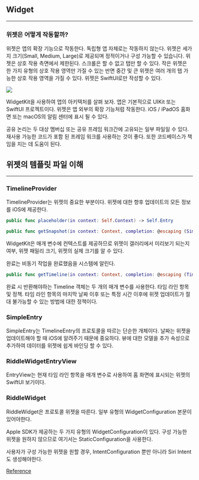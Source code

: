 ## Widget

---

### 위젯은 어떻게 작동할까?

위젯은 앱의 확장 기능으로 작동한다. 독립형 앱 자체로는 작동하지 않는다. 위젯은 세가지 크기(Small, Medium, Large)로 제공되며 정적이거나 구성 가능할 수 있습니다. 위젯은 상호 작용 측면에서 제한된다. 스크롤은 할 수 없고 탭만 할 수 있다. 작은 위젯은 한 가지 유형의 상호 작용 영역만 가질 수 있는 반면 중간 및 큰 위젯은 여러 개의 탭 가능한 상호 작용 영역을 가질 수 있다. 위젯은 SwiftUI로만 작성할 수 있다. 

<img src = "https://miro.medium.com/max/724/1*CvSzY2ADTzv7he7pDBXx1Q.png">

WidgetKit을 사용하여 앱의 아키텍처를 살펴 보자. 앱은 기본적으로 UIKit 또는 SwiftUI 프로젝트이다. 위젯은 앱 외부의 확장 기능처럼 작동한다. iOS / iPadOS 홈화면 또는 macOS의 알림 센터에 표시 될 수 있다.

공유 논리는 두 대상 멤버십 또는 공유 프레임 워크간에 고유되는 일부 파일일 수 있다. 재사용 가능한 코드가 포함 된 프레임 워크를 사용하는 것이 좋다. 또한 코드베이스가 책임을 지는 데 도움이 된다.

## 위젯의 템플릿 파일 이해

---

### TimelineProvider

TimelineProvider는 위젯의 중요한 부분이다. 위젯에 대한 향후 업데이트의 모든 정보를 iOS에 제공한다.

```swift
public func placeholder(in context: Self.Context) -> Self.Entry
```

```swift
public func getSnapshot(in context: Context, completion: @escaping (SimpleEntry) -> ())
```

WidgetKit은 매개 변수에 컨텍스트를 제공하므로 위젯이 갤러리에서 미리보기 되는지 여부, 위젯 패밀리 크기, 위젯의 실제 크기를 알 수 있다.

완료는 비동기 작업을 완료했음을 시스템에 알린다.

```swift
public func getTimeline(in context: Context, completion: @escaping (Timeline<Entry>) -> ())
```

완료 시 반환해야하는 Timeline 객체는 두 개의 매개 변수를 사용한다. 타임 라인 항목 및 정책. 타임 라인 항목의 마지막 날짜 이후 또는 특정 시간 이후에 위젯 업데이트가 절대 불가능할 수 있는 방법에 대한 정책이다.


### SimpleEntry

SimpleEntry는 TimelineEntry의 프로토콜을 따르는 단순한 개체이다. 날짜는 위젯을 업데이트해야 할 때 iOS에 알려주기 때문에 중요하다. 뷰에 대한 모델을 추가 속성으로 추가하여 데이터를 위젯에 쉽게 바인딩 할 수 있다.


### RiddleWidgetEntryView

EntryView는 현재 타임 라인 항목을 매개 변수로 사용하여 홈 화면에 표시되는 위젯의 SwiftUI 보기이다.


### RiddleWidget

RiddleWidget은 프로토콜 위젯을 따른다. 일부 유형의 WidgetConfiguration 본문이 있어야한다.

Apple SDK가 제공하는 두 가지 유형의 WidgetConfiguration이 있다. 구성 가능한 위젯을 원하지 않으므로 여기서는 StaticConfiguration을 사용한다.

사용자가 구성 가능한 위젯을 원할 경우, IntentConfiguration 뿐만 아니라 Siri Intent도 생성해야한다.


[Reference](https://ichi.pro/ko/ios-hom-hwamyeon-eul-wihan-gandanhan-wijes-mandeulgi-57395460212602)